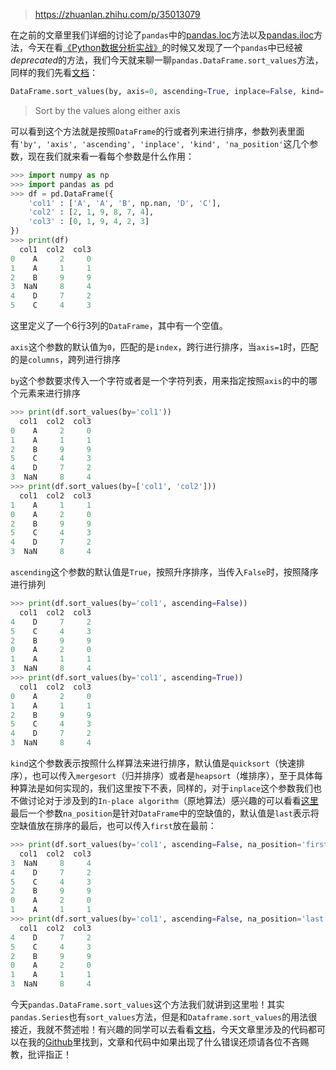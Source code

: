 > https://zhuanlan.zhihu.com/p/35013079

在之前的文章里我们详细的讨论了`pandas`中的[pandas.loc](https://zhuanlan.zhihu.com/p/35012436)方法以及[pandas.iloc](https://zhuanlan.zhihu.com/p/35012884)方法，今天在看[《Python数据分析实战》](https://link.zhihu.com/?target=https%3A//book.douban.com/subject/26854249/)的时候又发现了一个`pandas`中已经被*deprecated*的方法，我们今天就来聊一聊`pandas.DataFrame.sort_values`方法，同样的我们先看[文档](https://link.zhihu.com/?target=http%3A//pandas.pydata.org/pandas-docs/stable/generated/pandas.DataFrame.sort_values.html)：

```python
DataFrame.sort_values(by, axis=0, ascending=True, inplace=False, kind='quicksort', na_position='last')
```

> Sort by the values along either axis

可以看到这个方法就是按照`DataFrame`的行或者列来进行排序，参数列表里面有`'by', 'axis', 'ascending', 'inplace', 'kind', 'na_position'`这几个参数，现在我们就来看一看每个参数是什么作用：

```python
>>> import numpy as np
>>> import pandas as pd
>>> df = pd.DataFrame({
    'col1' : ['A', 'A', 'B', np.nan, 'D', 'C'],
    'col2' : [2, 1, 9, 8, 7, 4],
    'col3' : [0, 1, 9, 4, 2, 3]
})
>>> print(df)
  col1  col2  col3
0    A     2     0
1    A     1     1
2    B     9     9
3  NaN     8     4
4    D     7     2
5    C     4     3
```

这里定义了一个6行3列的`DataFrame`，其中有一个空值。

`axis`这个参数的默认值为`0`，匹配的是`index`，跨行进行排序，当`axis=1`时，匹配的是`columns`，跨列进行排序

`by`这个参数要求传入一个字符或者是一个字符列表，用来指定按照`axis`的中的哪个元素来进行排序

```python
>>> print(df.sort_values(by='col1'))
  col1  col2  col3
0    A     2     0
1    A     1     1
2    B     9     9
5    C     4     3
4    D     7     2
3  NaN     8     4
>>> print(df.sort_values(by=['col1', 'col2']))
  col1  col2  col3
1    A     1     1
0    A     2     0
2    B     9     9
5    C     4     3
4    D     7     2
3  NaN     8     4
```

`ascending`这个参数的默认值是`True`，按照升序排序，当传入`False`时，按照降序进行排列

```python
>>> print(df.sort_values(by='col1', ascending=False))
  col1  col2  col3
4    D     7     2
5    C     4     3
2    B     9     9
0    A     2     0
1    A     1     1
3  NaN     8     4
>>> print(df.sort_values(by='col1', ascending=True))
  col1  col2  col3
0    A     2     0
1    A     1     1
2    B     9     9
5    C     4     3
4    D     7     2
3  NaN     8     4
```

`kind`这个参数表示按照什么样算法来进行排序，默认值是`quicksort`（快速排序），也可以传入`mergesort`（归并排序）或者是`heapsort`（堆排序），至于具体每种算法是如何实现的，我们这里按下不表，同样的，对于`inplace`这个参数我们也不做讨论对于涉及到的`In-place algorithm`（原地算法）感兴趣的可以看看[这里](https://link.zhihu.com/?target=https%3A//en.wikipedia.org/wiki/In-place_algorithm)
最后一个参数`na_position`是针对`DataFrame`中的空缺值的，默认值是`last`表示将空缺值放在排序的最后，也可以传入`first`放在最前：

```python
>>> print(df.sort_values(by='col1', ascending=False, na_position='first'))
  col1  col2  col3
3  NaN     8     4
4    D     7     2
5    C     4     3
2    B     9     9
0    A     2     0
1    A     1     1
>>> print(df.sort_values(by='col1', ascending=False, na_position='last'))
  col1  col2  col3
4    D     7     2
5    C     4     3
2    B     9     9
0    A     2     0
1    A     1     1
3  NaN     8     4
```

今天`pandas.DataFrame.sort_values`这个方法我们就讲到这里啦！其实`pandas.Series`也有`sort_values`方法，但是和`Dataframe.sort_values`的用法很接近，我就不赘述啦！有兴趣的同学可以去看看[文档](https://link.zhihu.com/?target=http%3A//pandas.pydata.org/pandas-docs/stable/generated/pandas.Series.sort_values.html)，今天文章里涉及的代码都可以在我的[Github](https://link.zhihu.com/?target=https%3A//github.com/olivercqc/Python-Data-Analytics/blob/master/Pandas/pandas.DataFrame.sort_values.ipynb)里找到，文章和代码中如果出现了什么错误还烦请各位不吝赐教，批评指正！

